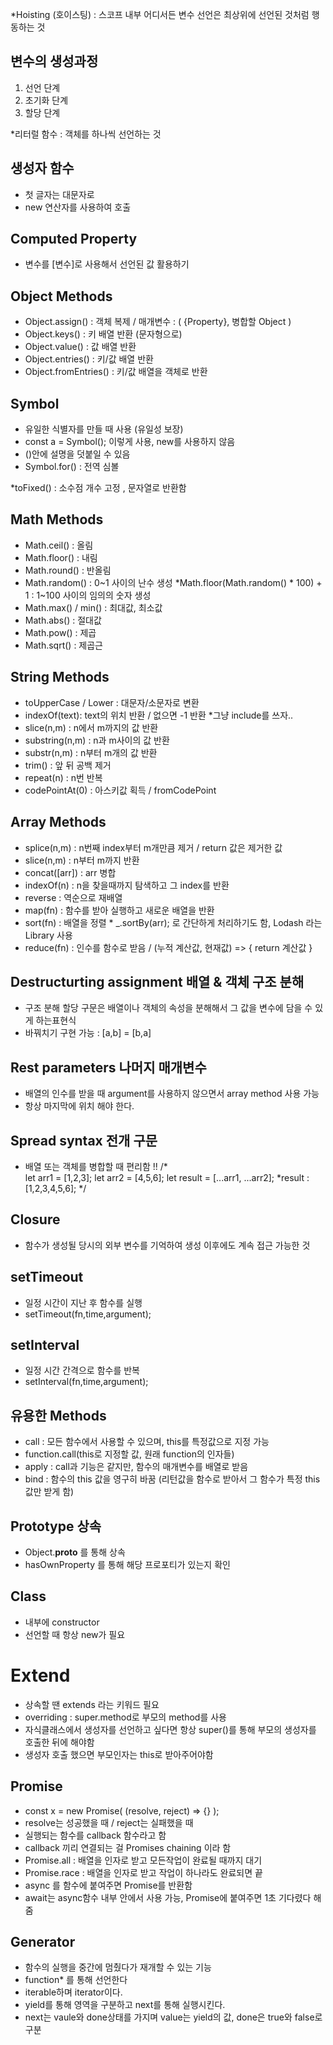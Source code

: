 *Hoisting (호이스팅) : 스코프 내부 어디서든 변수 선언은 최상위에 선언된 것처럼 행동하는 것

## 변수의 생성과정
1. 선언 단계
2. 초기화 단계
3. 할당 단계

*리터럴 함수 : 객체를 하나씩 선언하는 것 

## 생성자 함수
- 첫 글자는 대문자로
- new 연산자를 사용하여 호출

## Computed Property
-  변수를 [변수]로 사용해서 선언된 값 활용하기 

## Object Methods
- Object.assign() : 객체 복제 / 매개변수 : ( {Property}, 병합할 Object )
- Object.keys() : 키 배열 반환 (문자형으로)
- Object.value() : 값 배열 반환
- Object.entries() : 키/값 배열 반환 
- Object.fromEntries() : 키/값 배열을 객체로 반환


## Symbol
- 유일한 식별자를 만들 때 사용 (유일성 보장)
- const a = Symbol(); 이렇게 사용, new를 사용하지 않음
- ()안에 설명을 덧붙일 수 있음
- Symbol.for() : 전역 심볼

*toFixed() : 소수점 개수 고정 , 문자열로 반환함

## Math Methods
- Math.ceil() : 올림
- Math.floor() : 내림
- Math.round() : 반올림
- Math.random() : 0~1 사이의 난수 생성 *Math.floor(Math.random() * 100) + 1 : 1~100 사이의 임의의 숫자 생성
- Math.max() / min() : 최대값, 최소값
- Math.abs() : 절대값
- Math.pow() : 제곱
- Math.sqrt() : 제곱근

## String Methods
- toUpperCase / Lower : 대문자/소문자로 변환
- indexOf(text): text의 위치 반환 / 없으면 -1 반환   *그냥 include를 쓰자..
- slice(n,m) : n에서 m까지의 값 반환
- substring(n,m) : n과 m사이의 값 반환
- substr(n,m) : n부터 m개의 값 반환
- trim() : 앞 뒤 공백 제거
- repeat(n) : n번 반복
- codePointAt(0) : 아스키값 획득 / fromCodePoint


## Array Methods
- splice(n,m) : n번째 index부터 m개만큼 제거 / return 값은 제거한 값
- slice(n,m) : n부터 m까지 반환
- concat([arr]) : arr 병합
- indexOf(n) : n을 찾을때까지 탐색하고 그 index를 반환
- reverse : 역순으로 재배열
- map(fn) : 함수를 받아 실행하고 새로운 배열을 반환  
- sort(fn) : 배열을 정렬   * _.sortBy(arr); 로 간단하게 처리하기도 함, Lodash 라는 Library 사용
- reduce(fn) : 인수를 함수로 받음 / (누적 계산값, 현재값) => { return 계산값 }

## Destructurting assignment 배열 & 객체 구조 분해 
- 구조 분해 할당 구문은 배열이나 객체의 속성을 분해해서 그 값을 변수에 담을 수 있게 하는표현식
- 바꿔치기 구현 가능 : [a,b] = [b,a]


## Rest parameters 나머지 매개변수
- 배열의 인수를 받을 때 argument를 사용하지 않으면서 array method 사용 가능
- 항상 마지막에 위치 해야 한다.

## Spread syntax 전개 구문
- 배열 또는 객체를 병합할 때 편리함 !!
/*  
  let arr1 = [1,2,3];
  let arr2 = [4,5,6];
  let result = [...arr1, ...arr2];
  *result : [1,2,3,4,5,6];
*/


## Closure
- 함수가 생성될 당시의 외부 변수를 기억하여 생성 이후에도 계속 접근 가능한 것

## setTimeout
- 일정 시간이 지난 후 함수를 실행
- setTimeout(fn,time,argument);

## setInterval
- 일정 시간 간격으로 함수를 반복
- setInterval(fn,time,argument);

## 유용한 Methods
- call : 모든 함수에서 사용할 수 있으며, this를 특정값으로 지정 가능
- function.call(this로 지정할 값, 원래 function의 인자들)
- apply : call과 기능은 같지만, 함수의 매개변수를 배열로 받음
- bind : 함수의 this 값을 영구히 바꿈 (리턴값을 함수로 받아서 그 함수가 특정 this값만 받게 함)

## Prototype 상속
- Object.__proto__ 를 통해 상속
- hasOwnProperty 를 통해 해당 프로포티가 있는지 확인

## Class
- 내부에 constructor
- 선언할 때 항상 new가 필요
# Extend
- 상속할 땐 extends 라는 키워드 필요
- overriding : super.method로 부모의 method를 사용
- 자식클래스에서 생성자를 선언하고 싶다면 항상 super()를 통해 부모의 생성자를 호출한 뒤에 해야함
- 생성자 호출 했으면 부모인자는 this로 받아주어야함

## Promise
- const x = new Promise( (resolve, reject) => {} );
- resolve는 성공했을 때 / reject는 실패했을 때
- 실행되는 함수를 callback 함수라고 함
- callback 끼리 연결되는 걸 Promises chaining 이라 함
- Promise.all : 배열을 인자로 받고 모든작업이 완료될 때까지 대기
- Promise.race : 배열을 인자로 받고 작업이 하나라도 완료되면 끝
- async 를 함수에 붙여주면 Promise를 반환함
- await는 async함수 내부 안에서 사용 가능, Promise에 붙여주면 1초 기다렸다 해줌

## Generator
- 함수의 실행을 중간에 멈췄다가 재개할 수 있는 기능
- function* 를 통해 선언한다
- iterable하며 iterator이다.
- yield를 통해 영역을 구분하고 next를 통해 실행시킨다.
- next는 vaule와 done상태를 가지며 value는 yield의 값, done은 true와 false로 구분



















